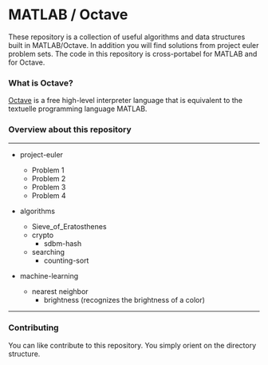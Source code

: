 # MATLAB / Octave

These repository is a collection of useful algorithms and data structures built in MATLAB/Octave. In addition you will find solutions from project euler problem sets. The code in this repository is cross-portabel for MATLAB and for Octave.

### What is Octave?

[Octave](https://www.gnu.org/software/octave/) is a free high-level interpreter language that is equivalent to the textuelle programming language MATLAB.

### Overview about this repository

---

* project-euler
  * Problem 1
  * Problem 2
  * Problem 3
  * Problem 4
  
* algorithms
  * Sieve_of_Eratosthenes
  * crypto
    * sdbm-hash
  * searching
    * counting-sort

* machine-learning
  * nearest neighbor
     * brightness (recognizes the brightness of a color)


---

### Contributing

You can like contribute to this repository. You simply orient on the directory structure.

